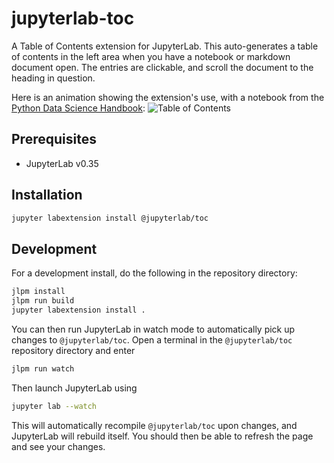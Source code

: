 # jupyterlab-toc

A Table of Contents extension for JupyterLab.
This auto-generates a table of contents in the left area when you have a notebook
or markdown document open. The entries are clickable, and scroll the document
to the heading in question.

Here is an animation showing the extension's use, with a notebook from the
[Python Data Science Handbook](https://github.com/jakevdp/PythonDataScienceHandbook):
![Table of Contents](toc.gif 'Table of Contents')

## Prerequisites

- JupyterLab v0.35

## Installation

```bash
jupyter labextension install @jupyterlab/toc
```

## Development

For a development install, do the following in the repository directory:

```bash
jlpm install
jlpm run build
jupyter labextension install .
```

You can then run JupyterLab in watch mode to automatically pick up changes to `@jupyterlab/toc`.
Open a terminal in the `@jupyterlab/toc` repository directory and enter

```bash
jlpm run watch
```

Then launch JupyterLab using

```bash
jupyter lab --watch
```

This will automatically recompile `@jupyterlab/toc` upon changes,
and JupyterLab will rebuild itself. You should then be able to refresh the
page and see your changes.
